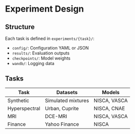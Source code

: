 # Experiment Design

## Structure

Each task is defined in `experiments/{task}/`:

- `config/`: Configuration YAML or JSON
- `results/`: Evaluation outputs
- `checkpoints/`: Model weights
- `wandb/`: Logging data

## Tasks

| Task          | Datasets           | Models           |
|---------------|--------------------|------------------|
| Synthetic     | Simulated mixtures | NISCA, VASCA     |
| Hyperspectral | Urban, Cuprite     | NISCA, CNAE      |
| MRI           | DCE-MRI            | NISCA, VASCA     |
| Finance       | Yahoo Finance      | NISCA            |
